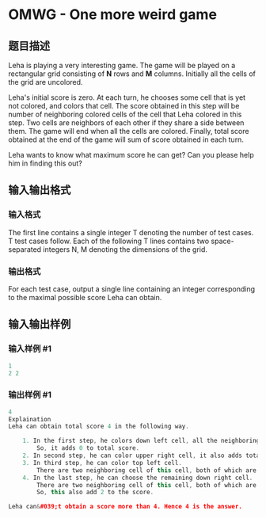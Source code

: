 # OMWG - One more weird game 

## 题目描述

Leha is playing a very interesting game. The game will be played on a rectangular grid consisting of **N** rows and **M** columns. Initially all the cells of the grid are uncolored.

Leha's initial score is zero. At each turn, he chooses some cell that is yet not colored, and colors that cell. The score obtained in this step will be number of neighboring colored cells of the cell that Leha colored in this step. Two cells are neighbors of each other if they share a side between them. The game will end when all the cells are colored. Finally, total score obtained at the end of the game will sum of score obtained in each turn.

Leha wants to know what maximum score he can get? Can you please help him in finding this out?

## 输入输出格式

### 输入格式

The first line contains a single integer T denoting the number of test cases. T test cases follow. Each of the following T lines contains two space-separated integers N, M denoting the dimensions of the grid.

### 输出格式

For each test case, output a single line containing an integer corresponding to the maximal possible score Leha can obtain.

## 输入输出样例

### 输入样例 #1

```cpp
1
2 2
```


### 输出样例 #1

```cpp
4
Explaination
Leha can obtain total score 4 in the following way.

    1. In the first step, he colors down left cell, all the neighboring cells of this cell are uncolored.
        So, it adds 0 to total score.
    2. In second step, he can color upper right cell, it also adds total 0 to the score.
    3. In third step, he can color top left cell. 
        There are two neighboring cell of this cell, both of which are colored. So, this add 2 to the score.
    4. In the last step, he can choose the remaining down right cell. 
        There are two neighboring cell of this cell, both of which are colored. 
        So, this also add 2 to the score.

Leha can&#039;t obtain a score more than 4. Hence 4 is the answer.
```



